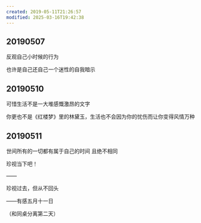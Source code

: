 ```yaml
---
created: 2019-05-11T21:26:57
modified: 2025-03-16T19:42:38
---
```


## 20190507

反观自己小时候的行为

也许是自己还自己一个迷性的自我暗示

## 20190510

可惜生活不是一大堆感慨激昂的文字

你更也不是《红楼梦》里的林黛玉，生活也不会因为你的忧伤而让你变得风情万种

## 20190511

世间所有的一切都有属于自己的时间 且绝不相同

珍视当下吧！

——

珍视过去，但从不回头

——有感五月十一日

（和同桌分离第二天）

